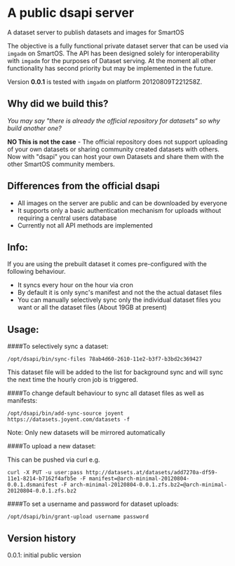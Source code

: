 A public dsapi server
=====================
A dataset server to publish datasets and images for SmartOS

The objective is a fully functional private dataset server that can be used via `imgadm` on SmartOS. The API has been designed solely for interoperability with `imgadm` for the purposes of Dataset serving. At the moment all other functionality has second priority but may be implemented in the future.

Version **0.0.1** is tested with `imgadm` on platform 20120809T221258Z.

Why did we build this?
----------------------
*You may say "there is already the official repository for datasets" so why build another one?*

**NO This is not the case** - The official repository does not support uploading of your own datasets or sharing community created datasets with others. Now with "dsapi" you can host your own Datasets and share them with the other SmartOS community members.

Differences from the official dsapi
-----------------------------------
- All images on the server are public and can be downloaded by everyone
- It supports only a basic authentication mechanism for uploads without requiring a central users database
- Currently not all API methods are implemented

Info:
------

If you are using the prebuilt dataset it comes pre-configured with the following behaviour.

- It syncs every hour on the hour via cron
- By default it is only sync's manifest and not the the actual dataset files
- You can manually selectively sync only the individual dataset files you want or all the dataset files (About 19GB at present)

Usage:
------
####To selectively sync a dataset:

`/opt/dsapi/bin/sync-files 78ab4d60-2610-11e2-b3f7-b3bd2c369427`

This dataset file will be added to the list for background sync and will sync the next time the hourly cron job is triggered.

####To change default behaviour to sync all dataset files as well as manifests:

`/opt/dsapi/bin/add-sync-source joyent https://datasets.joyent.com/datasets -f`

Note: Only new datasets will be mirrored automatically

####To upload a new dataset:

This can be pushed via curl e.g.

    curl -X PUT -u user:pass http://datasets.at/datasets/add7270a-df59-11e1-8214-b7162f4afb5e -F manifest=@arch-minimal-20120804-0.0.1.dsmanifest -F arch-minimal-20120804-0.0.1.zfs.bz2=@arch-minimal-20120804-0.0.1.zfs.bz2

####To set a username and password for dataset uploads:

`/opt/dsapi/bin/grant-upload username password`

Version history
---------------
0.0.1: initial public version
